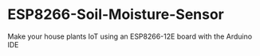 # ESP8266-Soil-Moisture-Sensor
Make your house plants IoT using an ESP8266-12E board with the Arduino IDE
